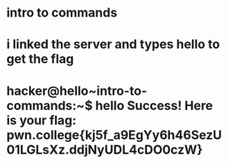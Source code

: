 # intro to commands
i linked the server and types hello to get the flag
===============================================
hacker@hello~intro-to-commands:~$ hello
Success! Here is your flag:
pwn.college{kj5f_a9EgYy6h46SezU01LGLsXz.ddjNyUDL4cDO0czW}
==========================================================
